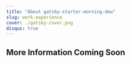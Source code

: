 ```yaml
---
title: "About gatsby-starter-morning-dew"
slug: work-experience
cover: ./gatsby-cover.png
disqus: true
---
```


## More Information Coming Soon
